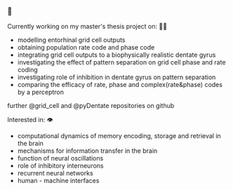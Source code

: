 ###  👋


<!--
**barisckuru/barisckuru** is a ✨ _special_ ✨ repository because its `README.md` (this file) appears on your GitHub profile.

--> 

Currently working on my master's thesis project on: ✍🏽
- modelling entorhinal grid cell outputs
- obtaining population rate code and phase code
- integrating grid cell outputs to a biophysically realistic dentate gyrus
- investigating the effect of pattern separation on grid cell phase and rate coding
- investigating role of inhibition in dentate gyrus on pattern separation
- comparing the efficacy of rate, phase and complex(rate&phase) codes by a perceptron

further @grid_cell and @pyDentate repositories on github

Interested in: 👁
- computational dynamics of memory encoding, storage and retrieval in the brain
- mechanisms for information transfer in the brain
- function of neural oscillations
- role of inhibitory interneurons
- recurrent neural networks
- human - machine interfaces


